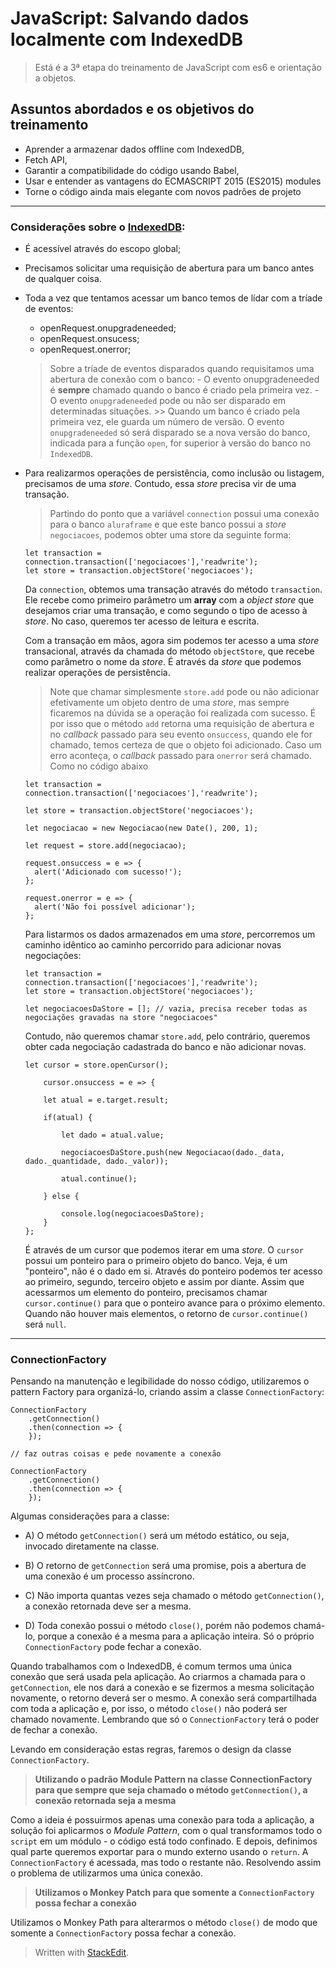 # **JavaScript: Salvando dados localmente com IndexedDB**

> Está é a 3ª etapa do treinamento de JavaScript  com es6 e orientação a objetos. 


## Assuntos abordados e os objetivos do treinamento

-  Aprender a armazenar dados offline com IndexedDB,
-   Fetch API,
-   Garantir a compatibilidade do código usando Babel,
-   Usar e entender as vantagens do ECMASCRIPT 2015 (ES2015) modules
-   Torne o código ainda mais elegante com novos padrões de projeto
----
### Considerações sobre o [IndexedDB]([https://developer.mozilla.org/en-US/docs/Web/API/IndexedDB_API/Basic_Concepts_Behind_IndexedDB](https://developer.mozilla.org/en-US/docs/Web/API/IndexedDB_API/Basic_Concepts_Behind_IndexedDB)):
- É acessível através do escopo global;
- Precisamos solicitar uma requisição de abertura para um banco antes de qualquer coisa.
- Toda a vez que tentamos acessar um banco temos de lídar com a tríade de eventos:
	- openRequest.onupgradeneeded;
	-   openRequest.onsucess;
	-  openRequest.onerror;
	
	> Sobre a tríade de eventos disparados quando requisitamos uma abertura de conexão com o banco:
			- O evento onupgradeneeded é **sempre** chamado quando o banco é criado pela primeira vez.
			- O evento `onupgradeneeded` pode ou não ser disparado em determinadas situações.
			 >> Quando um banco é criado pela primeira vez, ele guarda um número de versão. O evento `onupgradeneeded` só será disparado se a nova versão do banco, indicada para a função `open`, for superior à versão do banco no `IndexedDB`.  
			
			
- Para realizarmos operações de persistência, como inclusão ou listagem, precisamos de uma _store_. Contudo, essa _store_ precisa vir de uma transação.
	> Partindo do ponto que a variável `connection` possui uma conexão para o banco `aluraframe` e que este banco possui a _store_  `negociacoes`, podemos obter uma store da seguinte forma:
	``` 
    let transaction = connection.transaction(['negociacoes'],'readwrite');
    let store = transaction.objectStore('negociacoes');
    ```
	
	Da  `connection`, obtemos uma transação através do método  `transaction`. Ele recebe como primeiro parâmetro um  **array**  com a  _object store_  que desejamos criar uma transação, e como segundo o tipo de acesso à  _store_. No caso, queremos ter acesso de leitura e escrita.

	Com a transação em mãos, agora sim podemos ter acesso a uma  _store_  transacional, através da chamada do método  `objectStore`, que recebe como parâmetro o nome da  _store_. É através da  _store_  que podemos realizar operações de persistência.

	> Note que chamar simplesmente `store.add` pode ou não adicionar efetivamente um objeto dentro de uma _store_, mas sempre ficaremos na dúvida se a operação foi realizada com sucesso. É por isso que o método `add` retorna uma requisição de abertura e no _callback_ passado para seu evento `onsuccess`, quando ele for chamado, temos certeza de que o objeto foi adicionado. Caso um erro aconteça, o _callback_ passado para `onerror` será chamado. Como no código abaixo
	
	```
	let transaction = connection.transaction(['negociacoes'],'readwrite');

	let store = transaction.objectStore('negociacoes');

	let negociacao = new Negociacao(new Date(), 200, 1);

	let request = store.add(negociacao);

	request.onsuccess = e => {
	  alert('Adicionado com sucesso!');
	};

	request.onerror = e => {
	  alert('Não foi possível adicionar');
	};
	```
	Para listarmos os dados armazenados em uma _store_, percorremos um caminho idêntico ao caminho percorrido para adicionar novas negociações:
	```
	let transaction = connection.transaction(['negociacoes'],'readwrite');
	let store = transaction.objectStore('negociacoes');

	let negociacoesDaStore = []; // vazia, precisa receber todas as negociações gravadas na store "negociacoes"
	```

	Contudo, não queremos chamar  `store.add`, pelo contrário, queremos obter cada negociação cadastrada do banco e não adicionar novas.
	```
	let cursor = store.openCursor();

	    cursor.onsuccess = e => {

	    let atual = e.target.result;

	    if(atual) {

	        let dado = atual.value;

	        negociacoesDaStore.push(new Negociacao(dado._data, dado._quantidade, dado._valor));

	        atual.continue();

	    } else { 

	        console.log(negociacoesDaStore);
	    }
	};
	```
	É através de um cursor que podemos iterar em uma _store_. O `cursor` possui um ponteiro para o primeiro objeto do banco. Veja, é um "ponteiro", não é o dado em si. Através do ponteiro podemos ter acesso ao primeiro, segundo, terceiro objeto e assim por diante. Assim que acessarmos um elemento do ponteiro, precisamos chamar `cursor.continue()` para que o ponteiro avance para o próximo elemento. Quando não houver mais elementos, o retorno de `cursor.continue()` será `null`.

----

### ConnectionFactory

Pensando na manutenção e legibilidade do nosso código, utilizaremos o pattern Factory para organizá-lo, criando assim a classe  `ConnectionFactory`:

```
ConnectionFactory
    .getConnection()
    .then(connection => {
    });

// faz outras coisas e pede novamente a conexão

ConnectionFactory
    .getConnection()
    .then(connection => {
    });
```
Algumas considerações para a classe:
- A) O método  `getConnection()`  será um método estático, ou seja, invocado diretamente na classe.

- B) O retorno de  `getConnection`  será uma promise, pois a abertura de uma conexão é um processo assíncrono.

- C) Não importa quantas vezes seja chamado o método  `getConnection()`, a conexão retornada deve ser a mesma.

- D) Toda conexão possui o método  `close()`, porém não podemos chamá-lo, porque a conexão é a mesma para a aplicação inteira. Só o próprio  `ConnectionFactory`  pode fechar a conexão.

Quando trabalhamos com o IndexedDB, é comum termos uma única conexão que será usada pela aplicação. Ao criarmos a chamada para o  `getConnection`, ele nos dará a conexão e se fizermos a mesma solicitação novamente, o retorno deverá ser o mesmo. A conexão será compartilhada com toda a aplicação e, por isso, o método  `close()`  não poderá ser chamado novamente. Lembrando que só o  `ConnectionFactory`  terá o poder de fechar a conexão.

Levando em consideração estas regras, faremos o design da classe  `ConnectionFactory`.

> **Utilizando o padrão Module Pattern na classe ConnectionFactory para que sempre que seja chamado o método  `getConnection()`, a conexão retornada seja a mesma**
	
 Como a ideia é possuirmos apenas uma conexão para toda a aplicação, a solução foi aplicarmos o _Module Pattern_, com o qual transformamos todo o `script` em um módulo - o código está todo confinado. E depois, definimos qual parte queremos exportar para o mundo externo usando o `return`. A `ConnectionFactory` é acessada, mas todo o restante não. Resolvendo assim o problema de utilizarmos uma única conexão.

> **Utilizamos o Monkey Patch para que somente a `ConnectionFactory` possa fechar a conexão**

Utilizamos o Monkey Path para alterarmos o método `close()` de modo que somente a `ConnectionFactory` possa fechar a conexão.

> Written with [StackEdit](https://stackedit.io/).